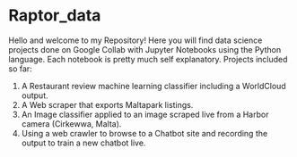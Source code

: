 # Raptor_data
Hello and welcome to my Repository! Here you will find data science projects done on Google Collab with Jupyter Notebooks using the Python language.
Each notebook is pretty much self explanatory.
Projects included so far:
1. A Restaurant review machine learning classifier including a WorldCloud output.
2. A Web scraper that exports Maltapark listings.
3. An Image classifier applied to an image scraped live from a Harbor camera (Cirkewwa, Malta).
4. Using a web crawler to browse to a Chatbot site and recording the output to train a new chatbot live.
